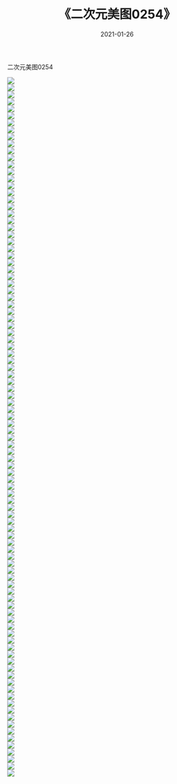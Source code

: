 ﻿---
layout: post
title:  《二次元美图0254》
date:   2021-01-26
img: http://imgx.orgx.ga/二次元/2021/二次元美图0254/000.jpg
categories: [美女, 清纯, 唯美]
---

二次元美图0254

 ![](http://imgx.orgx.ga/二次元/2021/二次元美图0254/001.jpg) <br>![](http://imgx.orgx.ga/二次元/2021/二次元美图0254/002.jpg) <br>![](http://imgx.orgx.ga/二次元/2021/二次元美图0254/003.jpg) <br>![](http://imgx.orgx.ga/二次元/2021/二次元美图0254/004.jpg) <br>![](http://imgx.orgx.ga/二次元/2021/二次元美图0254/005.jpg) <br>![](http://imgx.orgx.ga/二次元/2021/二次元美图0254/006.jpg) <br>![](http://imgx.orgx.ga/二次元/2021/二次元美图0254/007.jpg) <br>![](http://imgx.orgx.ga/二次元/2021/二次元美图0254/008.jpg) <br>![](http://imgx.orgx.ga/二次元/2021/二次元美图0254/009.jpg) <br>![](http://imgx.orgx.ga/二次元/2021/二次元美图0254/010.jpg) <br>![](http://imgx.orgx.ga/二次元/2021/二次元美图0254/011.jpg) <br>![](http://imgx.orgx.ga/二次元/2021/二次元美图0254/012.jpg) <br>![](http://imgx.orgx.ga/二次元/2021/二次元美图0254/013.jpg) <br>![](http://imgx.orgx.ga/二次元/2021/二次元美图0254/014.jpg) <br>![](http://imgx.orgx.ga/二次元/2021/二次元美图0254/015.jpg) <br>![](http://imgx.orgx.ga/二次元/2021/二次元美图0254/016.jpg) <br>![](http://imgx.orgx.ga/二次元/2021/二次元美图0254/017.jpg) <br>![](http://imgx.orgx.ga/二次元/2021/二次元美图0254/018.jpg) <br>![](http://imgx.orgx.ga/二次元/2021/二次元美图0254/019.jpg) <br>![](http://imgx.orgx.ga/二次元/2021/二次元美图0254/020.jpg) <br>![](http://imgx.orgx.ga/二次元/2021/二次元美图0254/021.jpg) <br>![](http://imgx.orgx.ga/二次元/2021/二次元美图0254/022.jpg) <br>![](http://imgx.orgx.ga/二次元/2021/二次元美图0254/023.jpg) <br>![](http://imgx.orgx.ga/二次元/2021/二次元美图0254/024.jpg) <br>![](http://imgx.orgx.ga/二次元/2021/二次元美图0254/025.jpg) <br>![](http://imgx.orgx.ga/二次元/2021/二次元美图0254/026.jpg) <br>![](http://imgx.orgx.ga/二次元/2021/二次元美图0254/027.jpg) <br>![](http://imgx.orgx.ga/二次元/2021/二次元美图0254/028.jpg) <br>![](http://imgx.orgx.ga/二次元/2021/二次元美图0254/029.jpg) <br>![](http://imgx.orgx.ga/二次元/2021/二次元美图0254/030.jpg) <br>![](http://imgx.orgx.ga/二次元/2021/二次元美图0254/031.jpg) <br>![](http://imgx.orgx.ga/二次元/2021/二次元美图0254/032.jpg) <br>![](http://imgx.orgx.ga/二次元/2021/二次元美图0254/033.jpg) <br>![](http://imgx.orgx.ga/二次元/2021/二次元美图0254/034.jpg) <br>![](http://imgx.orgx.ga/二次元/2021/二次元美图0254/035.jpg) <br>![](http://imgx.orgx.ga/二次元/2021/二次元美图0254/036.jpg) <br>![](http://imgx.orgx.ga/二次元/2021/二次元美图0254/037.jpg) <br>![](http://imgx.orgx.ga/二次元/2021/二次元美图0254/038.jpg) <br>![](http://imgx.orgx.ga/二次元/2021/二次元美图0254/039.jpg) <br>![](http://imgx.orgx.ga/二次元/2021/二次元美图0254/040.jpg) <br>![](http://imgx.orgx.ga/二次元/2021/二次元美图0254/041.jpg) <br>![](http://imgx.orgx.ga/二次元/2021/二次元美图0254/042.jpg) <br>![](http://imgx.orgx.ga/二次元/2021/二次元美图0254/043.jpg) <br>![](http://imgx.orgx.ga/二次元/2021/二次元美图0254/044.jpg) <br>![](http://imgx.orgx.ga/二次元/2021/二次元美图0254/045.jpg) <br>![](http://imgx.orgx.ga/二次元/2021/二次元美图0254/046.jpg) <br>![](http://imgx.orgx.ga/二次元/2021/二次元美图0254/047.jpg) <br>![](http://imgx.orgx.ga/二次元/2021/二次元美图0254/048.jpg) <br>![](http://imgx.orgx.ga/二次元/2021/二次元美图0254/049.jpg) <br>![](http://imgx.orgx.ga/二次元/2021/二次元美图0254/050.jpg) <br>![](http://imgx.orgx.ga/二次元/2021/二次元美图0254/051.jpg) <br>![](http://imgx.orgx.ga/二次元/2021/二次元美图0254/052.jpg) <br>![](http://imgx.orgx.ga/二次元/2021/二次元美图0254/053.jpg) <br>![](http://imgx.orgx.ga/二次元/2021/二次元美图0254/054.jpg) <br>![](http://imgx.orgx.ga/二次元/2021/二次元美图0254/055.jpg) <br>![](http://imgx.orgx.ga/二次元/2021/二次元美图0254/056.jpg) <br>![](http://imgx.orgx.ga/二次元/2021/二次元美图0254/057.jpg) <br>![](http://imgx.orgx.ga/二次元/2021/二次元美图0254/058.jpg) <br>![](http://imgx.orgx.ga/二次元/2021/二次元美图0254/059.jpg) <br>![](http://imgx.orgx.ga/二次元/2021/二次元美图0254/060.jpg) <br>![](http://imgx.orgx.ga/二次元/2021/二次元美图0254/061.jpg) <br>![](http://imgx.orgx.ga/二次元/2021/二次元美图0254/062.jpg) <br>![](http://imgx.orgx.ga/二次元/2021/二次元美图0254/063.jpg) <br>![](http://imgx.orgx.ga/二次元/2021/二次元美图0254/064.jpg) <br>![](http://imgx.orgx.ga/二次元/2021/二次元美图0254/065.jpg) <br>![](http://imgx.orgx.ga/二次元/2021/二次元美图0254/066.jpg) <br>![](http://imgx.orgx.ga/二次元/2021/二次元美图0254/067.jpg) <br>![](http://imgx.orgx.ga/二次元/2021/二次元美图0254/068.jpg) <br>![](http://imgx.orgx.ga/二次元/2021/二次元美图0254/069.jpg) <br>![](http://imgx.orgx.ga/二次元/2021/二次元美图0254/070.jpg) <br>![](http://imgx.orgx.ga/二次元/2021/二次元美图0254/071.jpg) <br>![](http://imgx.orgx.ga/二次元/2021/二次元美图0254/072.jpg) <br>![](http://imgx.orgx.ga/二次元/2021/二次元美图0254/073.jpg) <br>![](http://imgx.orgx.ga/二次元/2021/二次元美图0254/074.jpg) <br>![](http://imgx.orgx.ga/二次元/2021/二次元美图0254/075.jpg) <br>![](http://imgx.orgx.ga/二次元/2021/二次元美图0254/076.jpg) <br>![](http://imgx.orgx.ga/二次元/2021/二次元美图0254/077.jpg) <br>![](http://imgx.orgx.ga/二次元/2021/二次元美图0254/078.jpg) <br>![](http://imgx.orgx.ga/二次元/2021/二次元美图0254/079.jpg) <br>![](http://imgx.orgx.ga/二次元/2021/二次元美图0254/080.jpg) <br>![](http://imgx.orgx.ga/二次元/2021/二次元美图0254/081.jpg) <br>![](http://imgx.orgx.ga/二次元/2021/二次元美图0254/082.jpg) <br>![](http://imgx.orgx.ga/二次元/2021/二次元美图0254/083.jpg) <br>![](http://imgx.orgx.ga/二次元/2021/二次元美图0254/084.jpg) <br>![](http://imgx.orgx.ga/二次元/2021/二次元美图0254/085.jpg) <br>![](http://imgx.orgx.ga/二次元/2021/二次元美图0254/086.jpg) <br>![](http://imgx.orgx.ga/二次元/2021/二次元美图0254/087.jpg) <br>![](http://imgx.orgx.ga/二次元/2021/二次元美图0254/088.jpg) <br>![](http://imgx.orgx.ga/二次元/2021/二次元美图0254/089.jpg) <br>![](http://imgx.orgx.ga/二次元/2021/二次元美图0254/090.jpg) <br>![](http://imgx.orgx.ga/二次元/2021/二次元美图0254/091.jpg) <br>![](http://imgx.orgx.ga/二次元/2021/二次元美图0254/092.jpg) <br>![](http://imgx.orgx.ga/二次元/2021/二次元美图0254/093.jpg) <br>![](http://imgx.orgx.ga/二次元/2021/二次元美图0254/094.jpg) <br>![](http://imgx.orgx.ga/二次元/2021/二次元美图0254/095.jpg) <br>![](http://imgx.orgx.ga/二次元/2021/二次元美图0254/096.jpg) <br>![](http://imgx.orgx.ga/二次元/2021/二次元美图0254/097.jpg) <br>![](http://imgx.orgx.ga/二次元/2021/二次元美图0254/098.jpg) <br>![](http://imgx.orgx.ga/二次元/2021/二次元美图0254/099.jpg) <br>![](http://imgx.orgx.ga/二次元/2021/二次元美图0254/100.jpg) <br>